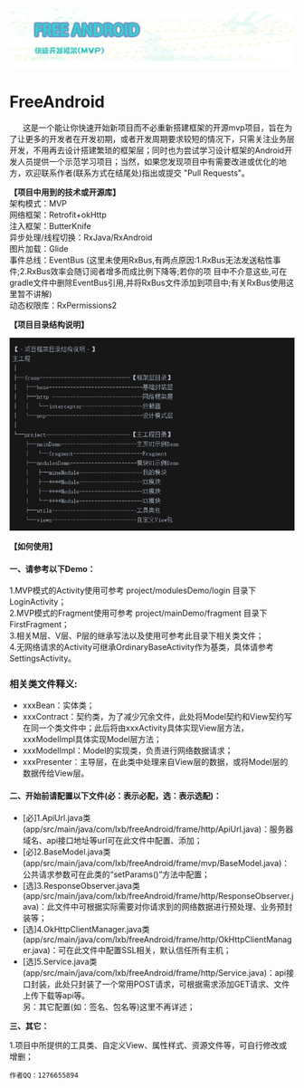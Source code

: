 ![](https://github.com/lixiangbin/FreeAndroid/blob/master/附件/titleLogo.jpg)

# FreeAndroid  

   <p>&nbsp;&nbsp;&nbsp;&nbsp;&nbsp;&nbsp;这是一个能让你快速开始新项目而不必重新搭建框架的开源mvp项目，旨在为了让更多的开发者在开发初期，或者开发周期要求较短的情况下，只需关注业务层开发，不用再去设计搭建繁琐的框架层；同时也为尝试学习设计框架的Android开发人员提供一个示范学习项目；当然，如果您发现项目中有需要改进或优化的地方，欢迎联系作者(联系方式在结尾处)指出或提交 "Pull Requests"。</p>

**【项目中用到的技术或开源库】**  
架构模式：MVP  
网络框架：Retrofit+okHttp  
注入框架：ButterKnife  
异步处理/线程切换：RxJava/RxAndroid  
图片加载：Glide  
事件总线：EventBus (这里未使用RxBus,有两点原因:1.RxBus无法发送粘性事件;2.RxBus效率会随订阅者增多而成比例下降等;若你的项
                    目中不介意这些,可在gradle文件中删除EventBus引用,并将RxBus文件添加到项目中;有关RxBus使用这里暂不讲解)  
动态权限库：RxPermissions2


**【项目目录结构说明】**

![](https://github.com/lixiangbin/FreeAndroid/blob/master/附件/目录.jpg)

**【如何使用】**

<h4>一、请参考以下Demo：</h4>
<p>1.MVP模式的Activity使用可参考 project/modulesDemo/login 目录下LoginActivity；</br>
2.MVP模式的Fragment使用可参考 project/mainDemo/fragment 目录下FirstFragment；</br>
3.相关M层、V层、P层的继承写法以及使用可参考此目录下相关类文件；</br>
4.无网络请求的Activity可继承OrdinaryBaseActivity作为基类，具体请参考SettingsActivity。
</p>

<h3>相关类文件释义:</h3>
<ul><li>xxxBean：实体类；</li>
<li>xxxContract：契约类，为了减少冗余文件，此处将Model契约和View契约写在同一个类文件中；此后将由xxxActivity具体实现View层方法，xxxModelImpl具体实现Model层方法；</li>
<li>xxxModelImpl：Model的实现类，负责进行网络数据请求；</li>
<li>xxxPresenter：主导层，在此类中处理来自View层的数据，或将Model层的数据传给View层。</li>
</ul>

<h4>二、开始前请配置以下文件(必：表示必配，选：表示选配)：</h4>
<ul><li>[必]1.ApiUrl.java类 (app/src/main/java/com/lxb/freeAndroid/frame/http/ApiUrl.java)：服务器域名、api接口地址等url可在此文件中配置、添加；</li>
<li>[必]2.BaseModel.java类 (app/src/main/java/com/lxb/freeAndroid/frame/mvp/BaseModel.java)：公共请求参数可在此类的“setParams()”方法中配置；</li>
<li>[选]3.ResponseObserver.java类 (app/src/main/java/com/lxb/freeAndroid/frame/http/ResponseObserver.java)：此文件中可根据实际需要对你请求到的网络数据进行预处理、业务预封装等；</li>
<li>[选]4.OkHttpClientManager.java类 (app/src/main/java/com/lxb/freeAndroid/frame/http/OkHttpClientManager.java)：可在此文件中配置SSL相关，默认信任所有主机；</li>
<li>[选]5.Service.java类 (app/src/main/java/com/lxb/freeAndroid/frame/http/Service.java)：api接口封装，此处只封装了一个常用POST请求，可根据需求添加GET请求、文件上传下载等api等。</li>
另：其它配置(如：签名、包名等)这里不再详述；</li>
</ul>

**三、其它：**
<p>1.项目中所提供的工具类、自定义View、属性样式、资源文件等，可自行修改或增删；
</p>

    作者QQ：1276655894
 

